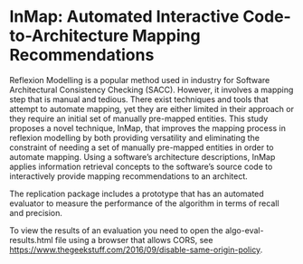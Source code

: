 # InMap: Automated Interactive Code-to-Architecture Mapping Recommendations

Reflexion Modelling is a popular method used in industry for Software Architectural Consistency Checking (SACC). However, it involves a mapping step that is manual and tedious. There exist techniques and tools that attempt to automate mapping, yet they are either limited in their approach or they require an initial set of manually pre-mapped entities. This study proposes a novel technique, InMap, that improves the mapping process in reflexion modelling by both providing versatility and eliminating the constraint of needing a set of manually pre-mapped entities in order to automate mapping. Using a software’s architecture descriptions, InMap applies information retrieval concepts to the software’s source code to interactively provide mapping recommendations to an architect.

The replication package includes a prototype that has an automated evaluator to measure the performance of the algorithm in terms of recall and precision.

To view the results of an evaluation you need to open the algo-eval-results.html file using a browser that allows CORS, see https://www.thegeekstuff.com/2016/09/disable-same-origin-policy.
